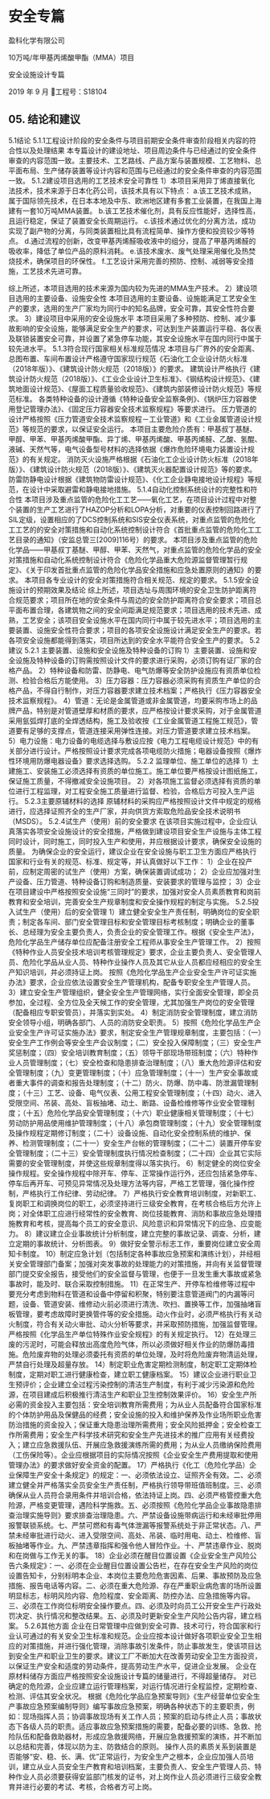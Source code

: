 # 安全专篇
盈科化学有限公司

10万吨/年甲基丙烯酸甲酯（MMA）项目

安全设施设计专篇

2019 年 9 月
工程号：S18104

## 05. 结论和建议

5.1结论
5.1.1工程设计阶段的安全条件与项目前期安全条件审查阶段相关内容的符合性以及处理结果
本专篇设计的建设地址、项目周边条件与已经通过的安全条件审查的内容范围一致。主要技术、工艺路线、产品方案与装置规模、工艺物料、总平面布局、生产储存装置等设计内容和范围与已经通过的安全条件审查的内容范围一致。
5.1.2建设项目选用的工艺技术安全可靠性
1）本项目采用异丁烯直接氧化法技术，技术来源于日本化药公司，该技术具有以下特点：
a.该工艺技术成熟，属于国际领先技术，在日本本地及中东、欧洲地区建有多套工业装置，在我国上海建有一套10万吨MMA装置。
b.该工艺技术催化剂，具有反应性能好，选择性高，且运行稳定，保证了装置安全长周期运行。
c.该技术通过优化的分离方法，成功实现了副产物的分离，与同类装置相比具有流程简单、操作方便和投资较少等特点。
d.通过流程的创新，改变甲基丙烯醛吸收液中的组分，提高了甲基丙烯醛的吸收率，降低了单位产品的原料消耗。
e.该技术废水、废气处理采用催化及热焚烧技术，确保项目的环保性。
f.工艺设计采用完善的预防、控制、减弱等安全措施，工艺技术先进可靠。

综上所述，本项目选用的技术来源为国内较为先进的MMA生产技术。
2）建设项目选用的主要设备、设施安全性
本项目选用的主要设备、设施能满足工艺安全生产的要求，选用的生产厂家均为同行中的知名品牌，安全可靠，其安全性符合要求。
3）建设项目中采用的安全设施水平
本项目采用了多种预防、控制、减少事故影响的安全设施，能够满足安全生产的要求，可达到生产装置运行平稳、各仪表及联锁装置安全可靠，并设置了紧急停车功能，其安全设施水平在国内同行中属于较先进水平。
5.1.3符合现行国家相关标准规范情况
本项目与厂界外的安全距离、总图布置、车间布置设计严格遵守国家现行规范《石油化工企业设计防火标准（2018年版）》、《建筑设计防火规范（2018版）》的要求。
建筑设计严格执行《建筑设计防火规范（2018版）》、《工业企业设计卫生标准》、《钢结构设计规范》、《建筑地面设计规范》、《屋面工程质量验收规范》、《建筑内部装修设计防火规范》等规范标准。
各类特种设备的设计遵循《特种设备安全监察条例》、《锅炉压力容器使用登记管理办法》、《固定压力容器安全技术监察规程》等要求进行。
压力管道的设计严格按照《压力管道安全技术监察规程－工业管道》和《工业金属管道设计规范》等规范的要求，以保证安全运行。
本项目主要危险介质有：甲基叔丁基醚、甲醇、甲苯、甲基丙烯酸甲酯、异丁烯、甲基丙烯酸、甲基丙烯醛、乙酸、氢醌、液碱、天然气等，电气设备型号材料的选择依据《爆炸危险环境电力装置设计规范》的有关规定。
消防灭火设施严格根据《石油化工企业设计防火标准（2018年版）》、《建筑设计防火规范（2018版）》、《建筑灭火器配置设计规范》等的要求。
防雷防静电设计根据《建筑物防雷设计规范》、《化工企业静电接地设计规程》等规范，在设计中采取避雷和静电接地措施。
5.1.4自动化控制系统设计的完整性和符合性
本项目涉及重点监管的危险化工工艺——氧化工艺，在项目设计过程中对整个装置的生产工艺进行了HAZOP分析和LOPA分析，对重要的仪表控制回路进行了SIL定级，设置相应的了DCS控制系统和SIS安全仪表系统，对重点监管的危险化工工艺的的安全对策措施和自动化系统控制设计符合《首批重点监管的危险化工工艺目录的通知》（安监总管三[2009]116号）的要求。
本项目涉及重点监管的危险化学品——甲基叔丁基醚、甲醇、甲苯、天然气，对重点监管的危险化学品的安全对策措施和自动化系统控制设计符合《危险化学品重大危险源监督管理暂行规定》、《关于印发首批重点监管的危险化学品安全措施和应急处置原则的通知》的要求。
本项目各专业设计的安全对策措施符合相关规范、规定的要求。
5.1.5安全设施设计的预期效果及结论
综上所述，项目选址与周围环境的安全卫生防护距离符合规范要求；项目所在地的安全条件与周边的安全防护距离符合安全要求；项目总平面布置合理，各建筑物之间的安全间距满足规范要求；项目选用的技术先进、成熟，工艺安全；该项目安全设施水平在国内同行中属于较先进水平；项目选用的主要装置、设施安全性符合要求；项目的各项安全设施设计满足安全生产的要求。若各项安全设施都能得到落实，项目所达到的安全水平能符合安全生产的要求。
5.2建议
5.2.1 主要装置、设施和安全设施及特种设备的订购
1）主要装置、设施和安全设施及特种设备的订购需按照设计文件的要求进行采购，必须订购有证厂家的合格产品。
2）特种设备和防雷、防静电、电气防爆等安全防护设施应有资质单位检测、检验合格后方能使用。
3）压力容器：压力容器必须采购有资质生产单位的合格产品，不得自行制作，对压力容器要求建立技术档案；严格执行《压力容器安全技术监察规程》。
4）管道：无论是金属管道或非金属管道，均要采购市场上的品牌产品，特别是对管道壁厚和材质的要求，应严格按设计要求采购，对于金属管道采用氩弧焊打底的全焊透结构，施工及验收按《工业金属管道工程施工规范》，管道要有足够的支撑点，管道连接采用弹性连接。对压力管道要求建立技术档案。
5）电力设施：电力设备的电缆选择与敷设应按《电力工程电缆设计规范》中的有关部分进行设计。严格按照设计要求完成各项电缆防火措施；电器设备按照《爆炸性环境用防爆电器设备》要求选择选购。
5.2.2 监理单位、施工单位的选择
1）土建施工、安装施工必须选择有资质的单位施工。施工单位要严格按设计图纸施工，保证施工质量，不得撤减安全设施项目。
2）对各项施工监督必须选择有资质的单位进行工程监理，对工程安全施工质量进行监督、检验，合格后方可投入生产运行。
5.2.3主要原辅材料的选择
原辅材料的采购应严格按照设计文件中规定的规格进行，应选择证照齐全的生产厂家，并向供货方索取危险品安全技术说明书（MSDS）。
5.2.4试生产（使用）前的安全要求
在该项目实施过程中，企业应认真落实各项安全设施设计的安全措施，严格做到建设项目安全生产设施与主体工程同时设计，同时施工，同时投入生产和使用，并应根据设计要求，确保安全设施的质量。
为确保企业的安全运行，建议企业在安全设施与职工卫生方面应严格执行国家和行业有关的规范、标准、规定等，并认真做好以下工作：
1）企业在投产前，应制定周密的试生产（使用）方案，确保装置调试成功；
2）企业应加强对生产设备、压力管道、特种设备订购和制造质量、安装要求的管理与监控；
3）企业在项目建设中严格按照安全设施“三同时”的要求，加强对安全人员素质教育和岗前教育和安全培训，完善安全生产规章制度和安全操作规程的制定与实施。
5.2.5投入试生产（使用）后的安全管理
1）建立健全安全生产责任制，明确岗位的安全职责；制定各车间、部门安全管理目标和安全管理目标考核制度；明确企业的董事长、总经理为安全主要负责人，负责企业的安全管理工作。根据《安全生产法》，危险化学品生产储存单位应配备注册安全工程师从事安全生产管理工作。
2）按照《特种作业人员安全技术培训考核管理规定》要求，企业主要负责人、安全管理人员、危险化学品从业人员、特种作业操作人员及其它从业人员都应经相应的安全生产知识培训，并必须持证上岗。
按照《危险化学品生产企业安全生产许可证实施办法》要求，企业应依法设置安全生产管理机构，配备专职安全生产管理人员。
3）建立安全生产管理组织，健全安全生产管理网络，实行全面安全管理，即全员参加，全过程、全方位及全天候工作的安全管理，尤其加强生产岗位的安全管理（配备相应专职安管员），并落实到实处。
4）制定消防安全管理制度，建立消防安全领导小组，明确各部门、人员的消防安全职责。
5）按照《危险化学品生产企业安全生产许可证实施办法》要求，制定安全生产管理规章制度，主要包括：（一）安全生产工作例会等安全生产会议制度；（二）安全投入保障制度；（三）安全生产奖惩制度；（四）安全培训教育制度；（五）领导干部现场带班制度；（六）特种作业人员管理制度；（七）安全检查和隐患排查治理制度；（八）重大危险源评估和安全管理制度；（九）变更管理制度；（十）应急管理制度；（十一）生产安全事故或者重大事件的调查和报告处理制度；（十二）防火、防爆、防中毒、防泄漏管理制度；（十三）工艺、设备、电气仪表、公用工程安全管理制度；（十四）动火、进入受限空间、吊装、高处、盲板抽堵、动土、断路、设备检维修等作业安全管理制度；（十五）危险化学品安全管理制度；（十六）职业健康相关管理制度；（十七）劳动防护用品使用维护管理制度；（十八）承包商管理制度；（十九）安全管理制度及操作规程定期修订制度；（二十）设备设施、自动化安全控制系统的维护、保养、检测管理制度；（二十一）安全生产台帐的管理制度；（二十二）装置开停车安全管理制度；（二十三）安全管理制度执行情况检查制度；（二十四）企业其它实际需要的安全管理制度，并使这些规章制度得以落实执行。
6）制定健全的岗位安全操作规程。安全操作规程中除开车、停车、正常操作运行外，还应包括紧急停车、停车后再开车、可预见异常情况及处理方法等内容，严格工艺管理，强化操作控制，严格执行工作纪律、劳动纪律。
7）严格执行安全教育培训制度，对新职工、复岗职工和调换岗位的职工，必须坚持进行三级安全教育，在考核合格后方允许上岗；对全体职工应进行经常性的安全教育、岗位技能教育、消防和事故应急处理措施教育和考核，提高每个员工的安全意识、风险意识和异常情况下的应急、应变能力。
8）建议建立企业事故统计分析制度，建立完整的事故记录、调查、分析，建立定期的事故统计、分析图表。
9）做好安全警示标志工作，重要岗位建立安全周知卡制度。
10）制定应急计划（包括制定各种事故应急预案和演练计划），并经相关安全管理部门备案；加强对突发事故的处理能力的对策措施，并向有关监督管理部门提交安全报告，接受他们的安全监督与管理，也便于一旦发生重大事故或紧急事故时，能及时、联合采取控制措施。
11）在正常生产、开停车检维修等过程中要充分考虑到物料在管道和设备中停留和积聚，特别要注意管道阀门的内漏等问题，设备、管道安装、维修动火前必须进行清洗、吹扫、置换等工作，加强抽堵盲板管理，要考虑故障时更换管件等的安全措施。动火作业时，必须严格执行有关动火制度，符合有关动火审批、动火分析等要求，并采取预防措施，加强监督管理。严格按照《化学品生产单位特殊作业安全规程》的有关规定执行。
12）在处理三废的污泥时，可能会释放出高度危险气体，所以必须做好相关作业的防爆防毒措施。危险废弃物的处理必须委托有资质的单位处理，及时将危险废弃物清运处理，严禁自行处理及超量存放。
14）制定职业危害定期检测制度，制定职工定期体检制度，定期对职工进行健康检查，建立职工健康档案。
15）建议企业进行职业卫生预评价；企业建立全过程污染控制的清洁生产制度，有利于减少污染源和危险源，在项目建成后积极推行清洁生产和职业卫生控制效果评价。
16）安全生产所必需的资金投入主要包括：安全培训教育所需费用；为从业人员配备符合国家标准的个体防护用品及保健品的经费；安全设施的投入和维护保养及作业场所职业危害防治措施的资金投入；保证重大隐患治理所需费用；安全风险抵押金；安全检查工作所需费用；安全生产科学技术研究和安全生产先进技术的推广应用有关经费投入；建立应急救援队伍、开展应急救援演练所需的费用；为从业人员缴纳保险费用（工伤保险等）。企业应根据项目的实际情况按照《企业安全生产费用提取和使用管理办法》的要求做好安全资金的配置。
17）严格执行《化工（危险化学品）企业保障生产安全十条规定》的规定：一、必须依法设立、证照齐全有效。二、必须建立健全并严格落实全员安全生产责任制，严格执行领导带班值班制度。三、必须确保从业人员符合录用条件并培训合格，依法持证上岗。四、必须严格管控重大危险源，严格变更管理，遇险科学施救。五、必须按照《危险化学品企业事故隐患排查治理实施导则》要求排查治理隐患。六、严禁设备设施带病运行和未经审批停用报警联锁系统。七、严禁可燃和有毒气体泄漏等报警系统处于非正常状态。八、严禁未经审批进行动火、进入受限空间、高处、吊装、临时用电、动土、检维修、盲板抽堵等作业。九、严禁违章指挥和强令他人冒险作业。十、严禁违章作业、脱岗和在岗做与工作无关的事。
18）企业必须在醒目位置设置《企业安全生产风险公告六条规定》：一、必须在企业醒目位置设置公告栏，在存在安全生产风险的岗位设置告知卡，分别标明本企业、本岗位主要危险危害因素、后果、事故预防及应急措施、报告电话等内容。二、必须在重大危险源、存在严重职业病危害的场所设置明显标志，标明风险内容、危险程度、安全距离、防控办法、应急措施等内容。三、必须在工作岗位标明安全操作要点。四、必须及时向员工公开安全生产行政处罚决定、执行情况和整改结果。五、必须及时更新安全生产风险公告内容，建立档案。
5.2.6其他方面
企业在日常管理中应做到安全可靠、技术可行，符合国家和行业认可通过的有关安全卫生标准和规范。企业应按本设计做好各项职业安全卫生相应的对策措施，并进行强化管理，消除事故引发条件，防止事故发生，使该项目达到安全生产和职业卫生的要求。建议工厂不断加大在改善劳动安全卫生方面投资，以保证生产安全和适度的劳动条件，提高劳动生产水平，促进企业发展。
企业在原材料储存方面应严格按照安全设施设计专篇的储量进行，不得超量储存。
对已确定的危险源，企业应建立运行管理档案，对运行情况进行全程监控，定期检查、检测、评估其安全状况。
根据《危险化学品应急预案导则》《生产经营单位安全生产事故应急预案编制导则》编写事故应急预案，明确各种状态下的主要职责，例如：现场指挥人员；协调事故现场有关工作人员；预案的启动与终止人员；事故状态下各级人员的职责。适应事故应急预案措施的需要，配备必要的训练、急救、抢险队伍和配备救助器材，形成应急救援网络，开展应急救援预案的演练，并不断加以总结和完善，体现以防为主、防救结合的原则。
操作人员的素质关系到装置是否能够“安、稳、长、满、优”正常运行，为安全生产之根本，企业应加强人员培训，建立从业人员安全生产教育和培训档案，主要负责人、安全生产管理人员、特种作业人员必须要获得安监部门核发的证书，对上岗作业人员必须进行三级安全教育并进行必要的考试、考核，合格者方可上岗。
